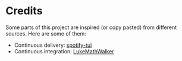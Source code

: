 # Credits

Some parts of this project are inspired (or copy pasted) from different sources.
Here are some of them:

- Continuous delivery: [spotify-tui](https://github.com/Rigellute/spotify-tui/blob/master/.github/workflows/cd.yml)
- Continuous integration: [LukeMathWalker](https://gist.github.com/LukeMathWalker/5ae1107432ce283310c3e601fac915f3)
